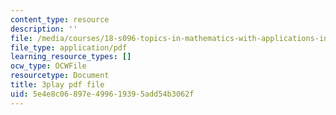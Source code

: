 ```yaml
---
content_type: resource
description: ''
file: /media/courses/18-s096-topics-in-mathematics-with-applications-in-finance-fall-2013/5e4e8c06897e499619395add54b3062f_cDlbEQz1PQk.pdf
file_type: application/pdf
learning_resource_types: []
ocw_type: OCWFile
resourcetype: Document
title: 3play pdf file
uid: 5e4e8c06-897e-4996-1939-5add54b3062f
---
```

